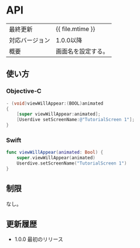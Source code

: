 # API

|                |                    |
|:---------------|:-------------------|
| 最終更新       | {{ file.mtime }}   |
| 対応バージョン | 1.0.0以降          |
| 概要           | 画面名を設定する。 |

## 使い方

### Objective-C

```objective-c
- (void)viewWillAppear:(BOOL)animated
{
    [super viewWillAppear:animated];
    [Userdive setScreenName:@"TutorialScreen 1"];
}
```

### Swift

```swift
func viewWillAppear(animated: Bool) {
    super.viewWillAppear(animated)
    Userdive.setScreenName("TutorialScreen 1")
}
```

## 制限

なし。

## 更新履歴

- 1.0.0 最初のリリース
